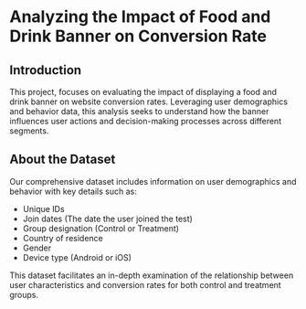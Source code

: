 # Analyzing the Impact of Food and Drink Banner on Conversion Rate

## Introduction

This project, focuses on evaluating the impact of displaying a food and drink banner on website conversion rates. Leveraging user demographics and behavior data, this analysis seeks to understand how the banner influences user actions and decision-making processes across different segments.

## About the Dataset

Our comprehensive dataset includes information on user demographics and behavior with key details such as:

- Unique IDs
- Join dates (The date the user joined the test)
- Group designation (Control or Treatment)
- Country of residence
- Gender
- Device type (Android or iOS)

This dataset facilitates an in-depth examination of the relationship between user characteristics and conversion rates for both control and treatment groups.
